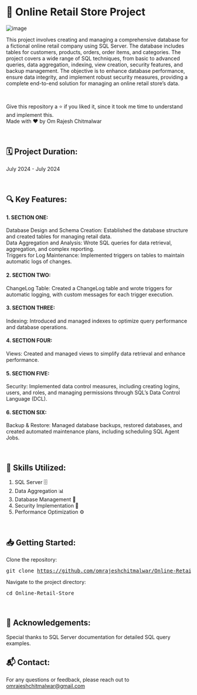 # 🛒 Online Retail Store Project

![image](https://github.com/user-attachments/assets/edb52761-b653-435a-aea2-a2f842d744c0)

This project involves creating and managing a comprehensive database for a fictional online retail company using SQL Server. The database includes tables for customers, products, orders, order items, and categories. The project covers a wide range of SQL techniques, from basic to advanced queries, data aggregation, indexing, view creation, security features, and backup management. The objective is to enhance database performance, ensure data integrity, and implement robust security measures, providing a complete end-to-end solution for managing an online retail store’s data.

<br>

Give this repository a ⭐ if you liked it, since it took me time to understand and implement this. <br>
Made with ❤️ by Om Rajesh Chitmalwar

<br>

## 🗓️ Project Duration:
July 2024 - July 2024

<br>

## 🔍 Key Features:

#### 1. SECTION ONE:
  Database Design and Schema Creation: Established the database structure and created tables for managing retail data. <br>
  Data Aggregation and Analysis: Wrote SQL queries for data retrieval, aggregation, and complex reporting. <br>
  Triggers for Log Maintenance: Implemented triggers on tables to maintain automatic logs of changes. <br>

#### 2. SECTION TWO:
  ChangeLog Table: Created a ChangeLog table and wrote triggers for automatic logging, with custom messages for each trigger execution.

#### 3. SECTION THREE:
  Indexing: Introduced and managed indexes to optimize query performance and database operations.

#### 4. SECTION FOUR:
  Views: Created and managed views to simplify data retrieval and enhance performance.

#### 5. SECTION FIVE:
  Security: Implemented data control measures, including creating logins, users, and roles, and managing permissions through SQL’s Data Control Language (DCL).

#### 6. SECTION SIX:
  Backup & Restore: Managed database backups, restored databases, and created automated maintenance plans, including scheduling SQL Agent Jobs.

<br>

## 💼 Skills Utilized:
1. SQL Server 🗄️
2. Data Aggregation 📊
3. Database Management 💾
4. Security Implementation 🔐
5. Performance Optimization ⚙️

<br>

## 📥 Getting Started:
Clone the repository:<pre>git clone https://github.com/omrajeshchitmalwar/Online-Retail-Store.git</pre>
Navigate to the project directory:<pre>cd Online-Retail-Store</pre>

<br>

## 🌟 Acknowledgements:
Special thanks to SQL Server documentation for detailed SQL query examples.

## 📬 Contact:
For any questions or feedback, please reach out to omrajeshchitmalwar@gmail.com

